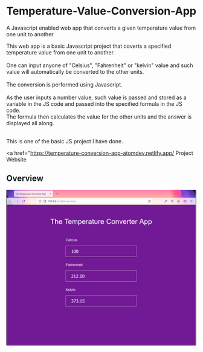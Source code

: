 # Temperature-Value-Conversion-App
A Javascript enabled web app that converts a given temperature value from one unit to another

This web app is a basic Javascript project that coverts a specified temperature value from one unit to another.<br><br>
One can input anyone of "Celsius", "Fahrenheit" or "kelvin" value and such value will automatically be converted to the other units.<br><br>
The conversion is performed using Javascript.<br><br>
As the user inputs a number value, such value is passed and stored as a variable in the JS code and passed into the specified formula in the JS code.<br>
The formula then calculates the value for the other units and the answer is displayed all along.<br><br>

This is one of the basic JS project I have done.

<a href="https://temperature-conversion-app-atomdev.netlify.app/
      Project Website
    </a>

## Overview
![screenshot](https://github.com/ibktommy/Temperature-Value-Conversion-App/blob/master/Screenshot.png)
